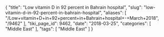 {
    "title": "Low vitamin D in 92 percent in Bahrain hospital",
    "slug": "low-vitamin-d-in-92-percent-in-bahrain-hospital",
    "aliases": [
        "/Low+vitamin+D+in+92+percent+in+Bahrain+hospital+-+March+2018",
        "/9462"
    ],
    "tiki_page_id": 9462,
    "date": "2018-03-25",
    "categories": [
        "Middle East"
    ],
    "tags": [
        "Middle East"
    ]
}